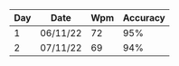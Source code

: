 |Day|Date     |Wpm|Accuracy|
|---|---------|---|--------|
|1  |06/11/22 |72 |95%     |
|2  |07/11/22 |69 |94%     |
